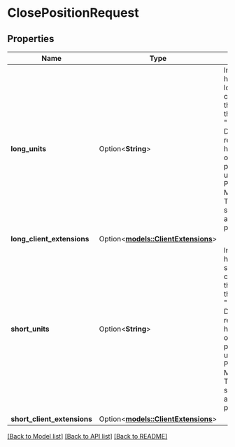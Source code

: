 # ClosePositionRequest

## Properties

Name | Type | Description | Notes
------------ | ------------- | ------------- | -------------
**long_units** | Option<**String**> | Indication of how much of the long Position to closeout. Either the string \"ALL\", the string \"NONE\", or a DecimalNumber representing how many units of the long position to close using a PositionCloseout MarketOrder. The units specified must always be positive. | [optional]
**long_client_extensions** | Option<[**models::ClientExtensions**](ClientExtensions.md)> |  | [optional]
**short_units** | Option<**String**> | Indication of how much of the short Position to closeout. Either the string \"ALL\", the string \"NONE\", or a DecimalNumber representing how many units of the short position to close using a PositionCloseout MarketOrder. The units specified must always be positive. | [optional]
**short_client_extensions** | Option<[**models::ClientExtensions**](ClientExtensions.md)> |  | [optional]

[[Back to Model list]](../README.md#documentation-for-models) [[Back to API list]](../README.md#documentation-for-api-endpoints) [[Back to README]](../README.md)



